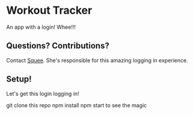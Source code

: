 # Workout Tracker

An app with a login! Whee!!!

## Questions? Contributions?

Contact [Squee](https://github.com/squeemishly). She's responsible for this amazing logging in experience.

## Setup!
Let's get this login logging in!

git clone this repo
npm install
npm start to see the magic
